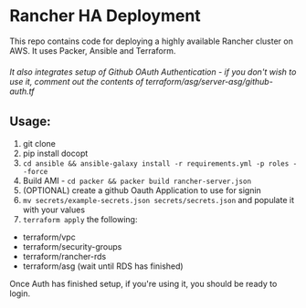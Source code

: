 # Rancher HA Deployment
This repo contains code for deploying a highly available Rancher cluster on AWS. It uses Packer, Ansible and Terraform. 

###### It also integrates setup of Github OAuth Authentication - if you don't wish to use it, comment out the contents of terraform/asg/server-asg/github-auth.tf

## Usage:
1. git clone
2. pip install docopt
3. `cd ansible && ansible-galaxy install -r requirements.yml -p roles --force`
4. Build AMI - `cd packer && packer build rancher-server.json`
5. (OPTIONAL) create a github Oauth Application to use for signin
6. `mv secrets/example-secrets.json secrets/secrets.json` and populate it with your values
7. `terraform apply` the following:

- terraform/vpc
- terraform/security-groups
- terraform/rancher-rds
- terraform/asg (wait until RDS has finished)

Once Auth has finished setup, if you're using it, you should be ready to login. 